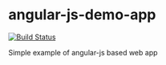 # angular-js-demo-app
[![Build Status](https://travis-ci.org/Artemon-line/angular-js-demo-app.svg?branch=master)](https://travis-ci.org/Artemon-line/angular-js-demo-app)

Simple example of angular-js based web app
